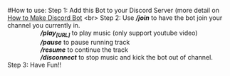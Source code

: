 #How to use:
  Step 1: Add this Bot to your Discord Server (more detail on [How to Make Discord Bot]([https://www.google.com](https://www.upwork.com/resources/how-to-make-discord-bot)https://www.upwork.com/resources/how-to-make-discord-bot) <br>
  Step 2: Use ***/join*** to have the bot join your channel you currently in.<br>
              &emsp;&emsp;&emsp;&emsp;&emsp; ***/play<sub>[URL]<sub>*** to play music (only support youtube video)<br>
              &emsp;&emsp;&emsp;&emsp;&emsp; ***/pause*** to pause running track<br>
              &emsp;&emsp;&emsp;&emsp;&emsp; ***/resume*** to continue the track<br>
              &emsp;&emsp;&emsp;&emsp;&emsp; ***/disconnect*** to stop music and kick the bot out of channel.<br>
  Step 3: Have Fun!!<br>
